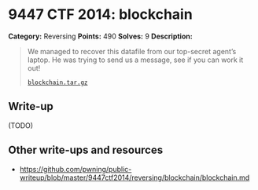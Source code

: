 # 9447 CTF 2014: blockchain

**Category:** Reversing
**Points:** 490
**Solves:** 9
**Description:**

> We managed to recover this datafile from our top-secret agent’s laptop. He was trying to send us a message, see if you can work it out!
>
> [`blockchain.tar.gz`](blockchain.tar.gz)

## Write-up

(TODO)

## Other write-ups and resources

* <https://github.com/pwning/public-writeup/blob/master/9447ctf2014/reversing/blockchain/blockchain.md>
